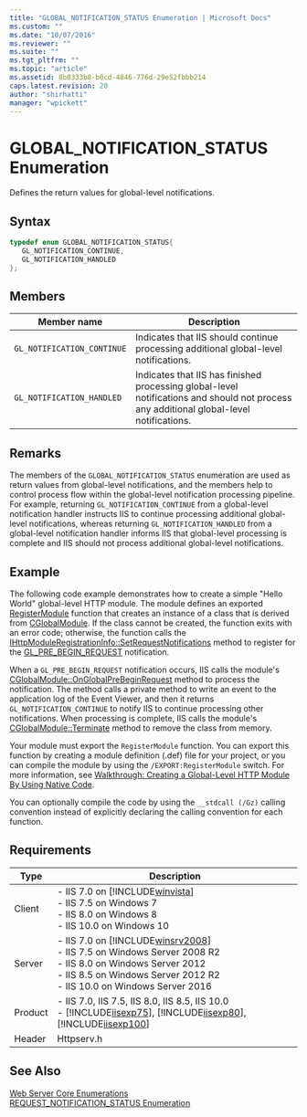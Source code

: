 ```yaml
---
title: "GLOBAL_NOTIFICATION_STATUS Enumeration | Microsoft Docs"
ms.custom: ""
ms.date: "10/07/2016"
ms.reviewer: ""
ms.suite: ""
ms.tgt_pltfrm: ""
ms.topic: "article"
ms.assetid: 8b0333b8-b0cd-4846-776d-29e52fbbb214
caps.latest.revision: 20
author: "shirhatti"
manager: "wpickett"
---
```

# GLOBAL_NOTIFICATION_STATUS Enumeration
Defines the return values for global-level notifications.  
  
## Syntax  
  
```cpp  
typedef enum GLOBAL_NOTIFICATION_STATUS{  
   GL_NOTIFICATION_CONTINUE,  
   GL_NOTIFICATION_HANDLED  
};  
```  
  
## Members  
  
|Member name|Description|  
|-----------------|-----------------|  
|`GL_NOTIFICATION_CONTINUE`|Indicates that IIS should continue processing additional global-level notifications.|  
|`GL_NOTIFICATION_HANDLED`|Indicates that IIS has finished processing global-level notifications and should not process any additional global-level notifications.|  
  
## Remarks  
 The members of the `GLOBAL_NOTIFICATION_STATUS` enumeration are used as return values from global-level notifications, and the members help to control process flow within the global-level notification processing pipeline. For example, returning `GL_NOTIFICATION_CONTINUE` from a global-level notification handler instructs IIS to continue processing additional global-level notifications, whereas returning `GL_NOTIFICATION_HANDLED` from a global-level notification handler informs IIS that global-level processing is complete and IIS should not process additional global-level notifications.  
  
## Example  
 The following code example demonstrates how to create a simple "Hello World" global-level HTTP module. The module defines an exported [RegisterModule](../../web-development-reference\native-code-api-reference/pfn-registermodule-function.md) function that creates an instance of a class that is derived from [CGlobalModule](../../web-development-reference\native-code-api-reference/chttpmodule-class.md). If the class cannot be created, the function exits with an error code; otherwise, the function calls the [IHttpModuleRegistrationInfo::SetRequestNotifications](../../web-development-reference\native-code-api-reference/ihttpmoduleregistrationinfo-setrequestnotifications-method.md) method to register for the [GL_PRE_BEGIN_REQUEST](../../web-development-reference\native-code-api-reference/request-processing-constants.md) notification.  
  
 When a `GL_PRE_BEGIN_REQUEST` notification occurs, IIS calls the module's [CGlobalModule::OnGlobalPreBeginRequest](../../web-development-reference\native-code-api-reference/cglobalmodule-onglobalprebeginrequest-method.md) method to process the notification. The method calls a private method to write an event to the application log of the Event Viewer, and then it returns `GL_NOTIFICATION_CONTINUE` to notify IIS to continue processing other notifications. When processing is complete, IIS calls the module's [CGlobalModule::Terminate](../../web-development-reference\native-code-api-reference/cglobalmodule-terminate-method.md) method to remove the class from memory.  
  
<!-- TODO: review snippet reference  [!CODE [CGlobalModuleHelloWorld#1](CGlobalModuleHelloWorld#1)]  -->  
  
 Your module must export the `RegisterModule` function. You can export this function by creating a module definition (.def) file for your project, or you can compile the module by using the `/EXPORT:RegisterModule` switch. For more information, see [Walkthrough: Creating a Global-Level HTTP Module By Using Native Code](../../web-development-reference\native-code-development-overview\walkthrough-creating-a-global-level-http-module-by-using-native-code.md).  
  
 You can optionally compile the code by using the `__stdcall (/Gz)` calling convention instead of explicitly declaring the calling convention for each function.  
  
## Requirements  
  
|Type|Description|  
|----------|-----------------|  
|Client|-   IIS 7.0 on [!INCLUDE[winvista](../../wmi-provider/includes/winvista-md.md)]<br />-   IIS 7.5 on Windows 7<br />-   IIS 8.0 on Windows 8<br />-   IIS 10.0 on Windows 10|  
|Server|-   IIS 7.0 on [!INCLUDE[winsrv2008](../../wmi-provider/includes/winsrv2008-md.md)]<br />-   IIS 7.5 on Windows Server 2008 R2<br />-   IIS 8.0 on Windows Server 2012<br />-   IIS 8.5 on Windows Server 2012 R2<br />-   IIS 10.0 on Windows Server 2016|  
|Product|-   IIS 7.0, IIS 7.5, IIS 8.0, IIS 8.5, IIS 10.0<br />-   [!INCLUDE[iisexp75](../../web-development-reference/native-code-api-reference/includes/iisexp75-md.md)], [!INCLUDE[iisexp80](../../web-development-reference/native-code-api-reference/includes/iisexp80-md.md)], [!INCLUDE[iisexp100](../../web-development-reference/native-code-api-reference/includes/iisexp100-md.md)]|  
|Header|Httpserv.h|  
  
## See Also  
 [Web Server Core Enumerations](../../web-development-reference\native-code-api-reference/web-server-core-enumerations.md)   
 [REQUEST_NOTIFICATION_STATUS Enumeration](../../web-development-reference\native-code-api-reference/request-notification-status-enumeration.md)